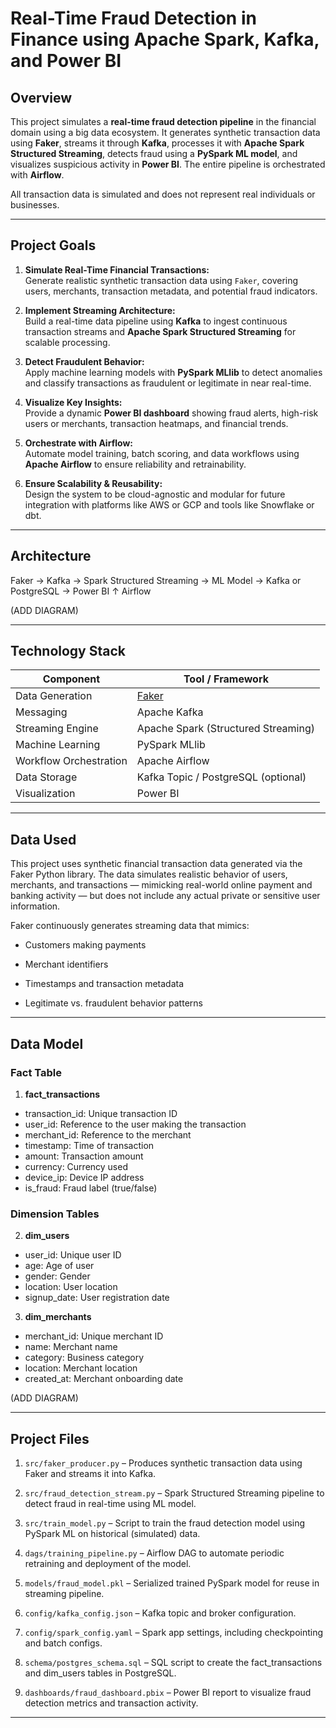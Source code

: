 # Real-Time Fraud Detection in Finance using Apache Spark, Kafka, and Power BI

## Overview

This project simulates a **real-time fraud detection pipeline** in the financial domain using a big data ecosystem. It generates synthetic transaction data using **Faker**, streams it through **Kafka**, processes it with **Apache Spark Structured Streaming**, detects fraud using a **PySpark ML model**, and visualizes suspicious activity in **Power BI**. The entire pipeline is orchestrated with **Airflow**.

All transaction data is simulated and does not represent real individuals or businesses.

---

## Project Goals

1. **Simulate Real-Time Financial Transactions:**  
  Generate realistic synthetic transaction data using `Faker`, covering users, merchants, transaction metadata, and potential fraud indicators.

2. **Implement Streaming Architecture:**  
  Build a real-time data pipeline using **Kafka** to ingest continuous transaction streams and **Apache Spark Structured Streaming** for scalable processing.

3. **Detect Fraudulent Behavior:**  
  Apply machine learning models with **PySpark MLlib** to detect anomalies and classify transactions as fraudulent or legitimate in near real-time.

4. **Visualize Key Insights:**  
  Provide a dynamic **Power BI dashboard** showing fraud alerts, high-risk users or merchants, transaction heatmaps, and financial trends.

5. **Orchestrate with Airflow:**  
  Automate model training, batch scoring, and data workflows using **Apache Airflow** to ensure reliability and retrainability.

6. **Ensure Scalability & Reusability:**  
  Design the system to be cloud-agnostic and modular for future integration with platforms like AWS or GCP and tools like Snowflake or dbt.

---

## Architecture

Faker → Kafka → Spark Structured Streaming → ML Model → Kafka or PostgreSQL → Power BI ↑ Airflow

(ADD DIAGRAM)

---

## Technology Stack

| Component         | Tool / Framework           |
|------------------|----------------------------|
| Data Generation   | [Faker](https://faker.readthedocs.io/)       |
| Messaging         | Apache Kafka               |
| Streaming Engine  | Apache Spark (Structured Streaming) |
| Machine Learning  | PySpark MLlib              |
| Workflow Orchestration | Apache Airflow         |
| Data Storage      | Kafka Topic / PostgreSQL (optional) |
| Visualization     | Power BI                   |

---

## Data Used

This project uses synthetic financial transaction data generated via the Faker Python library. The data simulates realistic behavior of users, merchants, and transactions — mimicking real-world online payment and banking activity — but does not include any actual private or sensitive user information.

Faker continuously generates streaming data that mimics:

- Customers making payments

- Merchant identifiers

- Timestamps and transaction metadata

- Legitimate vs. fraudulent behavior patterns

---

## Data Model
### **Fact Table**
1. **fact_transactions**
  - transaction_id: Unique transaction ID
  - user_id: Reference to the user making the transaction
  - merchant_id: Reference to the merchant
  - timestamp: Time of transaction
  - amount: Transaction amount
  - currency: Currency used
  - device_ip: Device IP address
  - is_fraud: Fraud label (true/false)

### **Dimension Tables**
2. **dim_users**
  - user_id: Unique user ID
  - age: Age of user
  - gender: Gender
  - location: User location
  - signup_date: User registration date

3. **dim_merchants**
  - merchant_id: Unique merchant ID
  - name: Merchant name
  - category: Business category
  - location: Merchant location
  - created_at: Merchant onboarding date

(ADD DIAGRAM)

---

## Project Files

1. `src/faker_producer.py` – Produces synthetic transaction data using Faker and streams it into Kafka.

2. `src/fraud_detection_stream.py` – Spark Structured Streaming pipeline to detect fraud in real-time using ML model.

3. `src/train_model.py` – Script to train the fraud detection model using PySpark ML on historical (simulated) data.

4. `dags/training_pipeline.py` – Airflow DAG to automate periodic retraining and deployment of the model.

5. `models/fraud_model.pkl` – Serialized trained PySpark model for reuse in streaming pipeline.

6. `config/kafka_config.json` – Kafka topic and broker configuration.

7. `config/spark_config.yaml` – Spark app settings, including checkpointing and batch configs.

8. `schema/postgres_schema.sql` – SQL script to create the fact_transactions and dim_users tables in PostgreSQL.

9. `dashboards/fraud_dashboard.pbix` – Power BI report to visualize fraud detection metrics and transaction activity.

------------------------------------






